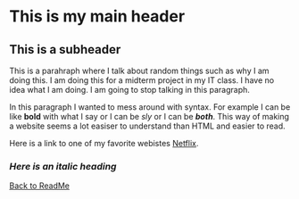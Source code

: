 # This is my main header
## This is a subheader

This is a parahraph where I talk about random things such as why I am doing this. I am doing this for a midterm project in my IT class. I have no idea what I am doing. I am going to stop talking in this paragraph.

In this paragraph I wanted to mess around with syntax. For example I can be like **bold** with what I say or I can be *sly* or I can be ***both***. This way of making a website seems a lot easiser to understand than HTML and easier to read.

Here is a link to one of my favorite webistes [Netflix](https://www.netflix.com/).

### *Here is an italic heading*

[Back to ReadMe](https://github.com/MichaelKeeney/Midterm-project)
